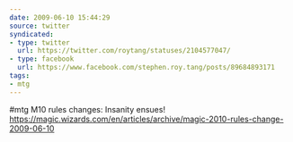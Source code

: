 ```yaml
---
date: 2009-06-10 15:44:29
source: twitter
syndicated:
- type: twitter
  url: https://twitter.com/roytang/statuses/2104577047/
- type: facebook
  url: https://www.facebook.com/stephen.roy.tang/posts/89684893171
tags:
- mtg
---
```


#mtg M10 rules changes: Insanity ensues!  https://magic.wizards.com/en/articles/archive/magic-2010-rules-change-2009-06-10